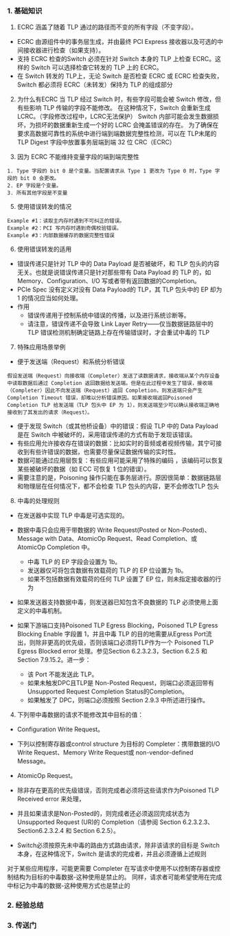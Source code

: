 ### 1. 基础知识
1. ECRC 涵盖了随着 TLP 通过的路径而不变的所有字段（不变字段）。
- ECRC 由源组件中的事务层生成，并由最终 PCI Express 接收器以及可选的中间接收器进行检查（如果支持）。
- 支持 ECRC 检查的Switch 必须在针对 Switch 本身的 TLP 上检查 ECRC。这样的 Switch 可以选择检查它转发的 TLP 上的 ECRC。
- 在 Switch 转发的 TLP上，无论 Switch 是否检查 ECRC 或 ECRC 检查失败，Switch 都必须将 ECRC（未转发）保持为 TLP 的组成部分


2. 为什么有ECRC
当 TLP 经过 Switch 时，有些字段可能会被 Switch 修改，但有些影响 TLP 传输的字段不能修改。
在这种情况下，Switch 会重新生成 LCRC。（字段修改过程中，LCRC无法保护）
Switch 内部可能会发生数据损坏，为损坏的数据重新生成一个好的 LCRC 会掩盖错误的存在。
为了确保在要求高数据可靠性的系统中进行端到端数据完整性检测，可以在 TLP末尾的 TLP Digest 字段中放置事务层端到端 32 位 CRC（ECRC）


4. 因为 ECRC 不能维持变量字段的端到端完整性
~~~
1. Type 字段的 bit 0 是个变量。当配置请求从 Type 1 更改为 Type 0 时，Type 字段的 bit 0 会更改。
2. EP 字段是个变量。
3. 所有其他字段是不变量
~~~

5. 使用错误转发的情况
~~~
Example #1：读取主内存时遇到不可纠正的错误。
Example #2：PCI 写内存时遇到奇偶校验错误。
Example #3：内部数据缓存的数据完整性错误
~~~

6. 使用错误转发的适用
- 错误传递只是针对 TLP 中的 Data Payload 是否被破坏，和 TLP 包头的内容无关。也就是说错误传递只是针对那些带有 Data Payload 的 TLP 的，如 Memory、Configuration、I/O 写或者带有返回数据的Completion。
- PCIe Spec 没有定义对没有 Data Payload的 TLP，其 TLP 包头中的 EP 却为 1 的情况应当如何处理。
- 作用
    - 错误传递用于控制系统中错误的传播，以及进行系统诊断等。
    - 请注意，错误传递不会导致 Link Layer Retry——仅当数据链路层中的TLP 错误检测机制确定链路上存在传输错误时，才会重试中毒的 TLP

7. 特殊应用场景举例
- 便于发送端（Request）和系统分析错误
~~~
假设发送端（Request）向接收端（Completer）发送了读数据请求，接收端从某个内存设备中读取数据后通过 Completion 返回数据给发送端。但是在此过程中发生了错误，接收端（Completer）因此不向发送端（Request）返回 Completion，则发送端只会产生 Completion Timeout 错误，却难以分析错误原因。如果接收端返回Poisoned Completion TLP 给发送端（TLP 包头中 EP 为 1），则发送端至少可以确认接收端正确地接收到了其发出的请求（Request）。
~~~
- 便于发现 Switch（或其他桥设备）中的错误：假设 TLP 中的 Data Payload 是在 Switch 中被破坏的，采用错误传递的方式有助于发现该错误。
- 有些应用允许接收存在错误的数据：比如实时的音频或者视频传输，其宁可接收到有些许错误的数据，也需要尽量保证数据传输的实时性。
- 数据可能通过应用层恢复：有些应用可能采用了特殊的编码 ，该编码可以恢复某些被破坏的数据（如 ECC 可恢复 1 位的错误）。
- 需要注意的是，Poisoning 操作只能在事务层进行。原因很简单：数据链路层和物理层在任何情况下，都不会检查 TLP 包头的内容，更不会修改TLP 包头

8. 中毒的处理规则
- 在发送器中实现 TLP 中毒是可选实现的。
- 数据中毒只会应用于带数据的 Write Request(Posted or Non-Posted)、Message with Data、AtomicOp Request、Read Completion、或 AtomicOp Completion 中。
  - 中毒 TLP 的 EP 字段会设置为 1b。
  - 发送器仅可将包含数据有效载荷的 TLP 的 EP 位设置为 1b。
  - 如果不包括数据有效载荷的任何 TLP 设置了 EP 位，则未指定接收器的行为

- 如果发送器支持数据中毒，则发送器已知包含不良数据的 TLP 必须使用上面定义的中毒机制。

- 如果下游端口支持Poisoned TLP Egress Blocking，Poisoned TLP Egress Blocking Enable 字段置 1，并且中毒 TLP 的目的地需要从Egress Port流出，则除非更高的优先级，否则该端口必须将TLP作为一个 Poisoned TLP Egress Blocked error 处理。参见Section 6.2.3.2.3，Section 6.2.5 和 Section 7.9.15.2。进一步：
  - 该 Port 不能发送此 TLP。
  - 如果未触发DPC且TLP是 Non-Posted Request，则端口必须返回带有 Unsupported Request Completion Status的Completion。
  - 如果触发了 DPC，则端口必须按照 Section 2.9.3 中所述进行操作。

4. 下列带中毒数据的请求不能修改其中目标的值：
  - Configuration Write Request。
  - 下列以控制寄存器或control structure 为目标的 Completer：携带数据的I/O Write Request、Memory Write Request或
non-vendor-defined Message。
- AtomicOp Request。

- 除非存在更高的优先级错误，否则完成者必须将这些请求作为Poisoned TLP Received error 来处理，
- 并且如果请求是Non-Posted的，则完成者还必须返回完成状态为 Unsupported Request (UR)的 Completion（请参阅 Section 6.2.3.2.3、Section6.2.3.2.4 和 Section 6.2.5）。
- Switch必须按原先未中毒的路由方式路由请求，除非该请求的目标是 Switch本身，在这种情况下，Switch 是请求的完成者，并且必须遵循上述规则

对于某些应用程序，可能更需要 Completer 在写请求中使用不以控制寄存器或控制结构为目标的中毒数据-这种使用是禁止的。
同样，请求者可能希望使用在完成中标记为中毒的数据-这种使用方式也是禁止的


### 2. 经验总结

### 3. 传送门
